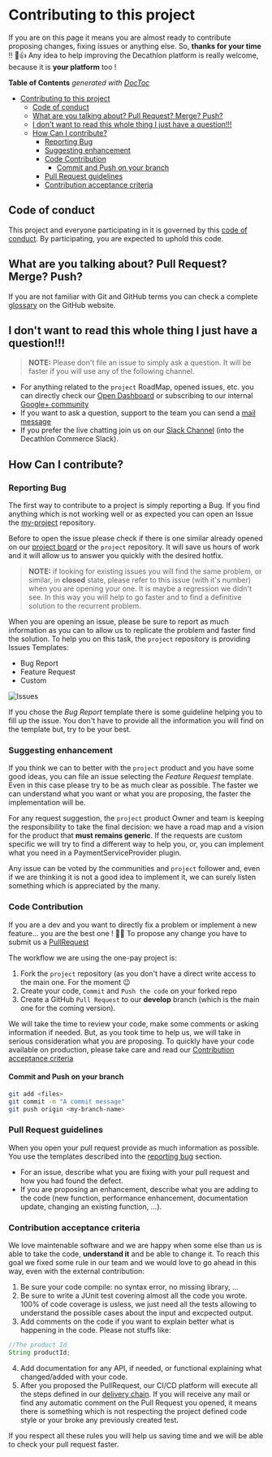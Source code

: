 # Contributing to this project

If you are on this page it means you are almost ready to contribute proposing changes, fixing issues or anything else.
So, **thanks for your time** !! :tada::+1:
Any idea to help improving the Decathlon platform is really welcome, because it is **your platform** too !


<!-- START doctoc generated TOC please keep comment here to allow auto update -->
<!-- DON'T EDIT THIS SECTION, INSTEAD RE-RUN doctoc TO UPDATE -->
**Table of Contents**  *generated with [DocToc](https://github.com/thlorenz/doctoc)*

- [Contributing to this project](#contributing-to-this-project)
  - [Code of conduct](#code-of-conduct)
  - [What are you talking about? Pull Request? Merge? Push?](#what-are-you-talking-about-pull-request-merge-push)
  - [I don't want to read this whole thing I just have a question!!!](#i-dont-want-to-read-this-whole-thing-i-just-have-a-question)
  - [How Can I contribute?](#how-can-i-contribute)
    - [Reporting Bug](#reporting-bug)
    - [Suggesting enhancement](#suggesting-enhancement)
    - [Code Contribution](#code-contribution)
      - [Commit and Push on your branch](#commit-and-push-on-your-branch)
    - [Pull Request guidelines](#pull-request-guidelines)
    - [Contribution acceptance criteria](#contribution-acceptance-criteria)

<!-- END doctoc generated TOC please keep comment here to allow auto update -->

## Code of conduct
This project and everyone participating in it is governed by this [code of conduct](CODE_OF_CONDUCT.md). By participating, you are expected to uphold this code.

## What are you talking about? Pull Request? Merge? Push?
If you are not familiar with Git and GitHub terms you can check a complete [glossary](https://help.github.com/articles/github-glossary/) on the GitHub website.
## I don't want to read this whole thing I just have a question!!!

> **NOTE:** Please don't file an issue to simply ask a question. It will be faster if you will use any of the following channel.

 * For anything related to the `project` RoadMap, opened issues, etc. you can directly check our [Open Dashboard](https://github.com/orgs/dktunited/projects/2) or subscribing to our internal [Google+ community](https://plus.google.com/communities/106878661287285854741)
 * If you want to ask a question, support to the team you can send a [mail message](mailto:myteam@mydomain.net)
 * If you prefer the live chatting join us on our [Slack Channel](https://decathlon-commerce.slack.com/messages/CBZBP0821) (into the Decathlon Commerce Slack).

## How Can I contribute?

### Reporting Bug
The first way to contribute to a project is simply reporting a Bug. If you find anything which is not working well or as expected you can open an Issue the [my-project](https://github.com/dktunited/scribedb/issues) repository.

Before to open the issue please check if there is one similar already opened on our [project board](https://github.com/orgs/dktunited/projects/2) or the `project` repository. It will save us hours of work and it will allow us to answer you quickly with the desired hotfix.

> **NOTE:** if looking for existing issues you will find the same problem, or similar, in **closed** state, please refer to this issue (with it's number) when you are opening your one. It is maybe a regression we didn't see. In this way you will help to go faster and to find a definitive solution to the recurrent problem.

When you are opening an issue, please be sure to report as much information as you can to allow us to replicate the problem and faster find the solution. To help you on this task, the `project` repository is providing Issues Templates:

* Bug Report
* Feature Request
* Custom

![Issues](images/issues.png)

If you chose the *Bug Report* template there is some guideline helping you to fill up the issue. You don't have to provide all the information you will find on the template but, try to be your best.

### Suggesting enhancement
If you think we can to better with the `project` product and you have some good ideas, you can file an issue selecting the *Feature Request* template.
Even in this case please try to be as much clear as possible. The faster we can understand what you want or what you are proposing, the faster the implementation will be.

For any request suggestion, the `project` product Owner and team is keeping the responsibility to take the final decision: we have a road map and a vision for the product that **must remains generic**.
If the requests are custom specific we will try to find a different way to help you, or, you can implement what you need in a PaymentServiceProvider plugin.

Any issue can be voted by the communities and `project` follower and, even if we are thinking it is not a good idea to implement it, we can surely listen something which is appreciated by the many.

### Code Contribution
If you are a dev and you want to directly fix a problem or implement a new feature... you are the best one ! :clap::clap:
To propose any change you have to submit us a [PullRequest](https://help.github.com/articles/about-pull-requests/)

The workflow we are using the one-pay project is:
1. Fork the `project` repository (as you don't have a direct write access to the main one. For the moment :wink:
2. Create your code, `Commit` and `Push the code` on your forked repo
3. Create a GitHub `Pull Request` to our **develop** branch (which is the main one for the coming version).

We will take the time to review your code, make some comments or asking information if needed. But, as you took time to help us, we will take in serious consideration what you are proposing.
To quickly have your code available on production, please take care and read our [Contribution acceptance criteria](#contribution-acceptance-criteria)

#### Commit and Push on your branch
```bash
git add <files>
git commit -m "A commit message"
git push origin <my-branch-name> 
```

### Pull Request guidelines
When you open your pull request provide as much information as possible. You use the templates described into the [reporting bug](#reporting-bug) section.
* For an issue, describe what you are fixing with your pull request and how you had found the defect.
* If you are proposing an enhancement, describe what you are adding to the code (new function, performance enhancement, documentation update, changing an existing function, ...).

### Contribution acceptance criteria
We love maintenable software and we are happy when some else than us is able to take the code, **understand it** and be able to change it.
To reach this goal we fixed some rule in our team and we would love to go ahead in this way, even with the external contribution:
1. Be sure your code compile: no syntax error, no missing library, ...
2. Be sure to write a JUnit test covering almost all the code you wrote. 100% of code coverage is usless, we just need all the tests allowing to understand the possible cases about the input and excpected output.
3. Add comments on the code if you want to explain better what is happening in the code.
Please not stuffs like:
```java
//The product Id
String productId;
```
4. Add documentation for any API, if needed, or functional explaining what changed/added with your code.
5. After you proposed the PullRequest, our CI/CD platform will execute all the steps defined in our [delivery chain](documentation/DELIVERY-CHAIN.md). If you will receive any mail or find any automatic comment on the Pull Request you opened, it means there is something which is not respecting the project defined code style or your broke any previously created test.

If you respect all these rules you will help us saving time and we will be able to check your pull request faster.